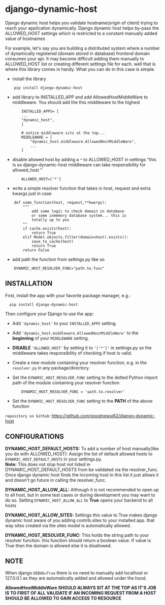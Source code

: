 # **django-dynamic-host**

Django dynamic host helps you validate hostname(origin of client) trying to reach your application dynamically.
Django dynamic host helps by-pass the ALLOWED_HOST settings which is restricted to a constant manually added value of hostnames

For example, let's say you are building a distributed system where a number of dynamically registered (domain stored in database) frontend domain consumes your api.
It may become difficult adding them manually to ALLOWED_HOST list or creating different settings file for each. well that is where this library comes in handy.
What you can do in this case is simple.

- install the library

```
    pip install django-dynamic-host
```

- add library to INSTALLED_APP and add AllowedHostMiddleWare to middleware. You should add the this middleware to the highest

    ```
        INSTALLED_APPS= [
        ...
        "dynamic_host",
        ]

        # notice middleware sits at the top... 
        MIDDLEWARE = [
            "dynamic_host.middleware.AllowedHostMiddleWare",
            ...
        ]
    ```

- disable allowed host by  adding a  ``*`` to ALLOWED_HOST in settings "this is so django-dynamic-host middleware can take responsibility for allowed_host "

    ```
        ALLOWED_HOST=['*']
    ```

- write a simple resolver function that takes in host, request and extra kwargs just in case

```
    def some_function(host, request,**kwargs):
        """
            add some logic to check domain in database 
            or some inmemory database system... this is
            totally up to you
        ""
        if cache.exists(host):
            return True
        elif Model.objects.filter(domain=host).exists():
            save_to_cache(host)
            return True
        return False 
```

- add path the function from settings.py like so

```
    DYNAMIC_HOST_RESOLVER_FUNC="path.to.func"
```

## **INSTALLATION**

First, install the app with your favorite package manager, e.g.:

```
  pip install django-dynamic-host
```

Then configure your Django to use the app:

- Add ``'dynamic_host'`` to your ``INSTALLED_APPS`` setting.

- Add ``'dynamic_host.middleware.AllowedHostMiddleWare'`` to the
   **beginning** of your ``MIDDLEWARE`` setting.

- **DISABLE** ``'ALLOWED_HOST'`` by setting it to ``'['*']'`` in settings.py so the middleware takes responsibility of checking if host is valid.

- Create a new module containing your resolver function,
    e.g. in the ``resolver.py`` in any package/directory.

- Set the ``DYNAMIC_HOST_RESOLVER_FUNC`` setting to the dotted Python
    import path of the module containing your resolver function

    ```
        DYNAMIC_HOST_RESOLVER_FUNC = 'path.to.resolver'
    ```

- Set the ``DYNAMIC_HOST_RESOLVER_FUNC`` setting to the **PATH** of the above function

`repository on Github`: <https://github.com/goodnewsj62/django-dynamic-host>

## **CONFIGURATIONS**

**DYNAMIC_HOST_DEFAULT_HOSTS:**
To add a number of host manually(like you do with ALLOWED_HOST): Assign the list of default allowed hosts to ``DYNAMIC_HOST_DEFAULT_HOSTS`` in your settings.py.  
**Note:** This does not stop host not listed in DYNAMIC_HOST_DEFAULT_HOSTS from be validated via the resolver_func. Once django dynamic host  finds the incoming host in this list it just allows it and doesn't go future in calling the resolver_func.

**DYNAMIC_HOST_ALLOW_ALL:**
Although it is not recommended to open up to all host, but in some test cases or during development you may want to do so. Setting ``DYNAMIC_HOST_ALLOW_ALL`` to **True** opens your backend to all hosts

**DYNAMIC_HOST_ALLOW_SITES:**
Settings this value to True makes django dynamic host aware of you adding contrib.sites to your installed app. that way sites created via the sites model is automatically allowed.

**DYNAMIC_HOST_RESOLVER_FUNC:**
This holds the string path to your resolver function. this function should return a boolean value. If value is True then the domain is allowed else it is disallowed.

## **NOTE**

When django ``DEBUG=True`` there is no need to manually add localhost or 127.0.0.1 as they are automatically added and allowed under the hood.

**AllowedHostMiddleWare SHOULD ALWAYS SIT AT THE TOP AS IT'S JOB IS TO FIRST OF ALL VALIDATE IF AN INCOMING REQUEST FROM A HOST SHOULD BE ALLOWED TO GAIN ACCESS TO RESOURCE**
